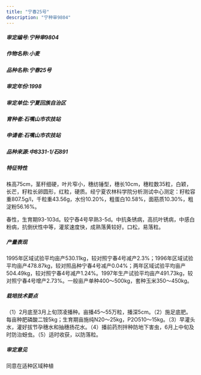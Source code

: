 ```yaml
---
title: "宁春25号"
description: "宁种审9804"
---
```

##### 审定编号:宁种审9804

##### 作物名称:小麦

##### 品种名称:宁春25号

##### 审定年份:1998

##### 审定单位:宁夏回族自治区

##### 育种者:石嘴山市农技站

##### 申请者:石嘴山市农技站

##### 品种来源:中8331-1/石891

##### 特征特性
株高75cm，茎秆细硬，叶片窄小，穗纺锤型，穗长10cm，穗粒数35粒，白颖，长芒，籽粒长卵圆形，红粒，硬质。经宁夏农林科学院分析测试中心测定：籽粒容重807.5g/l，千粒重43.56g，水份10.20%，粗蛋白10.58%，面筋质10.30%，粗淀粉56.16%。
春性，生育期93-103d。较宁舂4号早熟3-5d。中抗条锈病，高抗叶锈病，中感白粉病，抗倒伏性中等，灌浆速度快，成熟落黄较好。口松，易落粒。


##### 产量表现
1995年区域试验平均亩产530.11kg，较对照宁春4号减产2.3%；1996年区域试验平均亩产478.87kg，较对照品种宁春4号减产0.04%；两年区域试验平均亩产504.49kg，较对照宁春4号减产1.24%。1997年生产试验平均亩产491.73kg，较对照宁春4号增产2.73%。一般亩产单种400～500kg，套种玉米350～450kg。

##### 栽培技术要点
（1）2月底至3月上旬顶凌播种。亩播45～55万粒，播深5cm。（2）施足底肥。每亩种肥磷酸二铵5kg；生育期亩施纯N20～25kg，P2O510～15kg。（3）早灌头水，灌好拔节孕穗水和抽穗扬花水。（4）播前药剂拌种防地下害虫，6月上中旬及时防治蚜虫。（5）适时收获，以防落粒。

##### 审定意见
同意在适种区域种植
